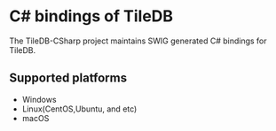 # C# bindings of TileDB
The TileDB-CSharp project maintains SWIG generated C# bindings for TileDB.

## Supported platforms
* Windows
* Linux(CentOS,Ubuntu, and etc)
* macOS


